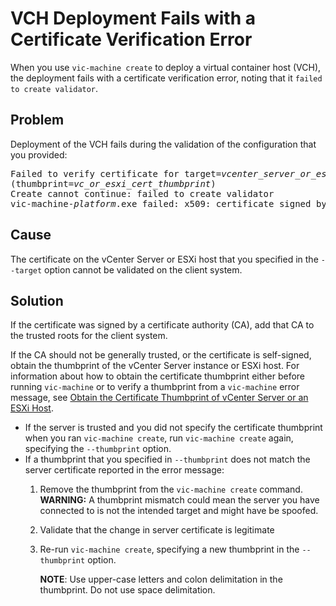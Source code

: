 # VCH Deployment Fails with a Certificate Verification Error #

When you use `vic-machine create` to deploy a virtual container host (VCH), the deployment fails with a certificate verification error, noting that it `failed to create validator`.

## Problem ##
Deployment of the VCH fails during the validation of the configuration that you provided: 

<pre>
Failed to verify certificate for target=<i>vcenter_server_or_esxi_host</i>
(thumbprint=<i>vc_or_esxi_cert_thumbprint</i>)
Create cannot continue: failed to create validator
vic-machine-<i>platform</i>.exe failed: x509: certificate signed by unknown authority
</pre>

## Cause ##
The certificate on the vCenter Server or ESXi host that you specified in the `--target` option cannot be validated on the client system.
 
## Solution ##

If the certificate was signed by a certificate authority (CA), add that CA to the trusted roots for the client system.

If the CA should not be generally trusted, or the certificate is self-signed, obtain the thumbprint of the vCenter Server instance or ESXi host. For information about how to obtain the certificate thumbprint either before running `vic-machine` or to verify a thumbprint from a `vic-machine` error message, see [Obtain the Certificate Thumbprint of vCenter Server or an ESXi Host](obtain_thumbprint.md).
*  If the server is trusted and you did not specify the certificate thumbprint when you ran `vic-machine create`, run `vic-machine create` again, specifying the `--thumbprint` option. 
*  If a thumbprint that you specified in `--thumbprint` does not match the server certificate reported in the error message: 
    1.  Remove the thumbprint from the `vic-machine create` command. 
    **WARNING:** A thumbprint mismatch could mean the server you have connected to is not the intended target and might have be spoofed.
    2. Validate that the change in server certificate is legitimate
    3. Re-run `vic-machine create`, specifying a new thumbprint in the `--thumbprint` option.

       **NOTE**: Use upper-case letters and colon delimitation in the thumbprint. Do not use space delimitation.
